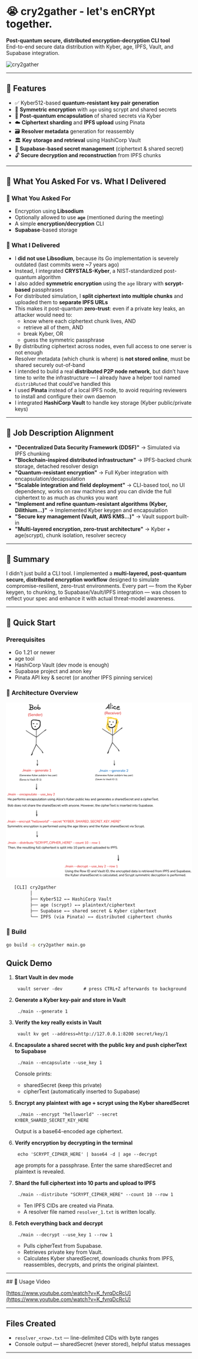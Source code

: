 # 😭 cry2gather - let's enCRYpt together.

**Post-quantum secure, distributed encryption-decryption CLI tool**  
End-to-end secure data distribution with Kyber, age, IPFS, Vault, and Supabase integration.

![cry2gather](https://i.ibb.co/jvrrV4Ps/image-41.png "cry2gather")

---

## 🧩 Features

- ✅ Kyber512-based **quantum-resistant key pair generation**
- 🔐 **Symmetric encryption** with `age` using scrypt and shared secrets
- 🧬 **Post-quantum encapsulation** of shared secrets via Kyber
- ☁️ **Ciphertext sharding** and **IPFS upload** using Pinata
- 🗃️ **Resolver metadata** generation for reassembly
- 🏛️ **Key storage and retrieval** using HashiCorp Vault
- 🧪 **Supabase-based secret management** (ciphertext & shared secret)
- 🔓 **Secure decryption and reconstruction** from IPFS chunks

---

## 🧮 What You Asked For vs. What I Delivered

### 🔹 What You Asked For
- Encryption using **Libsodium**
- Optionally allowed to use **`age`** (mentioned during the meeting)
- A simple **encryption/decryption** CLI
- **Supabase**-based storage

### 🔸 What I Delivered
- I **did not use Libsodium**, because its Go implementation is severely outdated (last commits were ~7 years ago)
- Instead, I integrated **CRYSTALS-Kyber**, a NIST-standardized post-quantum algorithm
- I also added **symmetric encryption** using the `age` library with **scrypt-based** passphrases
- For distributed simulation, I **split ciphertext into multiple chunks** and uploaded them to **separate IPFS URLs**
- This makes it post-quantum **zero-trust**: even if a private key leaks, an attacker would need to:
  - know where each ciphertext chunk lives, AND
  - retrieve all of them, AND
  - break Kyber, OR
  - guess the symmetric passphrase
- By distributing ciphertext across nodes, even full access to one server is not enough
- Resolver metadata (which chunk is where) is **not stored online**, must be shared securely out-of-band
- I intended to build a real **distributed P2P node network**, but didn’t have time to write the infrastructure — I already have a helper tool named `distribRuted` that could’ve handled this
- I used **Pinata** instead of a local IPFS node, to avoid requiring reviewers to install and configure their own daemon
- I integrated **HashiCorp Vault** to handle key storage (Kyber public/private keys)

---

## 📌 Job Description Alignment

- **"Decentralized Data Security Framework (DDSF)"** → Simulated via IPFS chunking
- **"Blockchain-inspired distributed infrastructure"** → IPFS-backed chunk storage, detached resolver design
- **"Quantum-resistant encryption"** → Full Kyber integration with encapsulation/decapsulation
- **"Scalable integration and field deployment"** → CLI-based tool, no UI dependency, works on raw machines and you can divide the full ciphertext to as much as chunks you want
- **"Implement and refine quantum-resistant algorithms (Kyber, Dilithium...)"** → Implemented Kyber keygen and encapsulation
- **"Secure key management (Vault, AWS KMS...)"** → Vault support built-in
- **"Multi-layered encryption, zero-trust architecture"** → Kyber + age(scrypt), chunk isolation, resolver secrecy

---

## 🧠 Summary

I didn't just build a CLI tool. I implemented a **multi-layered, post-quantum secure, distributed encryption workflow** designed to simulate compromise-resilient, zero-trust environments. Every part — from the Kyber keygen, to chunking, to Supabase/Vault/IPFS integration — was chosen to reflect your spec and enhance it with actual threat-model awareness.


---

## 🚀 Quick Start

### Prerequisites
- Go 1.21 or newer
- age tool
- HashiCorp Vault (dev mode is enough)  
- Supabase project and anon key
- Pinata API key & secret (or another IPFS pinning service)

### 🧱 Architecture Overview
![cry2gather2](draw.png)

       [CLI] cry2gather
             │
             ├── Kyber512 ←→ HashiCorp Vault
             ├── age (scrypt) ←→ plaintext/ciphertext
             ├── Supabase ←→ shared secret & Kyber ciphertext
             └── IPFS (via Pinata) ←→ distributed ciphertext chunks

### 🔧 Build

```bash
go build -o cry2gather main.go
```

## Quick Demo

1. **Start Vault in dev mode**

        vault server -dev        # press CTRL+Z afterwards to background

2. **Generate a Kyber key-pair and store in Vault**

        ./main --generate 1

3. **Verify the key really exists in Vault**

        vault kv get --address=http://127.0.0.1:8200 secret/key/1

4. **Encapsulate a shared secret with the public key and push cipherText to Supabase**

        ./main --encapsulate --use_key 1

   Console prints:
   - sharedSecret (keep this private)
   - cipherText (automatically inserted to Supabase)

5. **Encrypt any plaintext with age + scrypt using the Kyber sharedSecret**

        ./main --encrypt "helloworld" --secret KYBER_SHARED_SECRET_KEY_HERE

   Output is a base64-encoded age ciphertext.

6. **Verify encryption by decrypting in the terminal**

        echo 'SCRYPT_CIPHER_HERE' | base64 -d | age --decrypt

   age prompts for a passphrase. Enter the same sharedSecret and plaintext is revealed.

7. **Shard the full ciphertext into 10 parts and upload to IPFS**

        ./main --distribute "SCRYPT_CIPHER_HERE" --count 10 --row 1

   - Ten IPFS CIDs are created via Pinata.
   - A resolver file named `resolver_1.txt` is written locally.

8. **Fetch everything back and decrypt**

        ./main --decrypt --use_key 1 --row 1

   - Pulls cipherText from Supabase.  
   - Retrieves private key from Vault.  
   - Calculates Kyber sharedSecret, downloads chunks from IPFS, reassembles, decrypts, and prints the original plaintext.

---

## 🎥 Usage Video

[https://www.youtube.com/watch?v=K_fvrqDcRcU](https://www.youtube.com/watch?v=K_fvrqDcRcU)

---

## Files Created
- `resolver_<row>.txt` — line-delimited CIDs with byte ranges
- Console output — sharedSecret (never stored), helpful status messages

---
